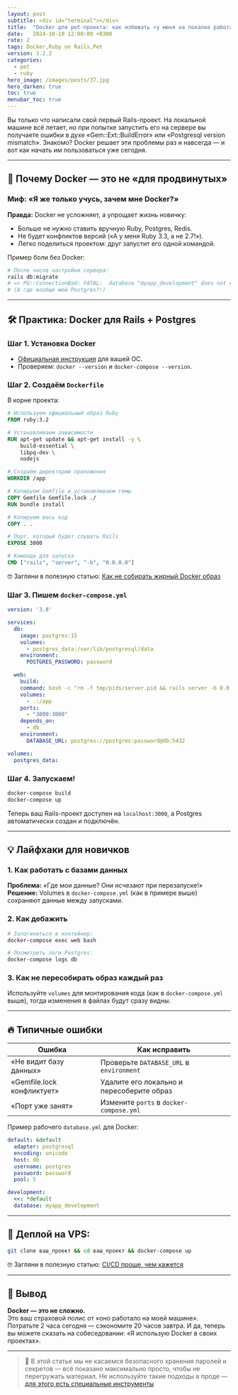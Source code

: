 ```yaml
---
layout: post
subtitle: <div id="terminal"></div>
title:  "Docker для pet-проекта: как избежать «у меня на локалке работало»"
date:   2024-10-10 12:00:00 +0300
rate: 2
tags: Docker,Ruby on Rails,Pet
version: 3.2.2
categories:
  - pet
  - ruby
hero_image: /images/posts/37.jpg
hero_darken: true
toc: true
menubar_toc: true
---
```

Вы только что написали свой первый Rails-проект. На локальной машине всё летает, но при попытке запустить его на сервере вы получаете ошибки в духе «Gem::Ext::BuildError» или «Postgresql version mismatch». Знакомо? Docker решает эти проблемы раз и навсегда — и вот как начать им пользоваться уже сегодня.

---

## 🐋 Почему Docker — это не «для продвинутых»

### Миф: «Я же только учусь, зачем мне Docker?»
**Правда:** Docker не усложняет, а упрощает жизнь новичку:
- Больше не нужно ставить вручную Ruby, Postgres, Redis.
- Не будет конфликтов версий («А у меня Ruby 3.3, а не 2.7!»).
- Легко поделиться проектом: друг запустит его одной командой.

Пример боли без Docker:
```bash
# После часов настройки сервера:
rails db:migrate
# => PG::ConnectionBad: FATAL:  database "myapp_development" does not exist
# (А где вообще мой Postgres?!)
```

---

## 🛠️ Практика: Docker для Rails + Postgres

### Шаг 1. Установка Docker
- [Официальная инструкция](https://docs.docker.com/get-docker/) для вашей ОС.
- Проверяем: `docker --version` и `docker-compose --version`.

### Шаг 2. Создаём `Dockerfile`
В корне проекта:
```dockerfile
# Используем официальный образ Ruby
FROM ruby:3.2

# Устанавливаем зависимости
RUN apt-get update && apt-get install -y \
    build-essential \
    libpq-dev \
    nodejs

# Создаём директорию приложения
WORKDIR /app

# Копируем Gemfile и устанавливаем гемы
COPY Gemfile Gemfile.lock ./
RUN bundle install

# Копируем весь код
COPY . .

# Порт, который будет слушать Rails
EXPOSE 3000

# Команда для запуска
CMD ["rails", "server", "-b", "0.0.0.0"]
```

 🤓 Загляни в полезную статью: [Как не собирать жирный Docker образ](/posts/slow-fat-docker-image)

### Шаг 3. Пишем `docker-compose.yml`
```yaml
version: '3.8'

services:
  db:
    image: postgres:15
    volumes:
      - postgres_data:/var/lib/postgresql/data
    environment:
      POSTGRES_PASSWORD: password

  web:
    build: .
    command: bash -c "rm -f tmp/pids/server.pid && rails server -b 0.0.0.0"
    volumes:
      - .:/app
    ports:
      - "3000:3000"
    depends_on:
      - db
    environment:
      DATABASE_URL: postgres://postgres:password@db:5432

volumes:
  postgres_data:
```

### Шаг 4. Запускаем!
```bash
docker-compose build
docker-compose up
```
Теперь ваш Rails-проект доступен на `localhost:3000`, а Postgres автоматически создан и подключён.

---

## 💡 Лайфхаки для новичков

### 1. Как работать с базами данных
**Проблема:** «Где мои данные? Они исчезают при перезапуске!»  
**Решение:** Volumes в `docker-compose.yml` (как в примере выше) сохраняют данные между запусками.

### 2. Как дебажить

```bash
# Залогиниться в контейнер:
docker-compose exec web bash

# Посмотреть логи Postgres:
docker-compose logs db
```

### 3. Как не пересобирать образ каждый раз
Используйте `volumes` для монтирования кода (как в `docker-compose.yml` выше), тогда изменения в файлах будут сразу видны.

---

## 🔥 Типичные ошибки

| Ошибка                          | Как исправить                     |
|---------------------------------|----------------------------------|
| «Не видит базу данных»          | Проверьте `DATABASE_URL` в `environment` |
| «Gemfile.lock конфликтует»      | Удалите его локально и пересоберите образ |
| «Порт уже занят»                | Измените `ports` в `docker-compose.yml` |

Пример рабочего `database.yml` для Docker:

```yaml
default: &default
  adapter: postgresql
  encoding: unicode
  host: db
  username: postgres
  password: password
  pool: 5

development:
  <<: *default
  database: myapp_development
```

---

## 🚀 **Деплой на VPS**:   

```bash
git clone ваш_проект && cd ваш_проект && docker-compose up
```

🤓 Загляни в полезную статью: [CI/CD проще, чем кажется](/posts/github-ssh-action-pet-deploy.html)

---

## 🧾 Вывод

**Docker — это не сложно.**  
Это ваш страховой полис от «оно работало на моей машине». Потратьте 2 часа сегодня — сэкономите 20 часов завтра. И да, теперь вы можете сказать на собеседовании: «Я использую Docker в своих проектах».

---

> 🔐 В этой статье мы не касаемся безопасного хранения паролей и секретов — всё показано максимально просто, чтобы не перегружать материал. Не используйте такие подходы в проде — [для этого есть специальные инструменты](/posts/dotenv-pet-secrets.html)